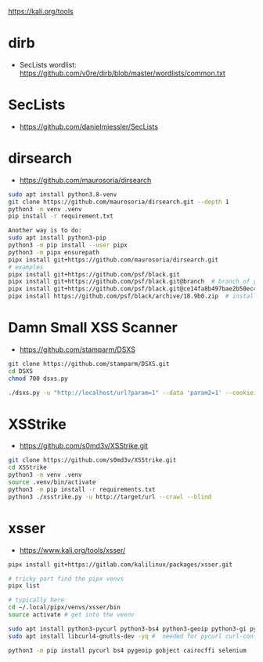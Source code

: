 https://kali.org/tools

# dirb 
- SecLists
wordlist: https://github.com/v0re/dirb/blob/master/wordlists/common.txt

# SecLists 
- https://github.com/danielmiessler/SecLists

# dirsearch 
- https://github.com/maurosoria/dirsearch

```bash
sudo apt install python3.8-venv
git clone https://github.com/maurosoria/dirsearch.git --depth 1
python3 -m venv .venv
pip install -r requirement.txt

Another way is to do:
sudo apt install python3-pip
python3 -m pip install --user pipx
python3 -m pipx ensurepath
pipx install git+https://github.com/maurosoria/dirsearch.git
# examples
pipx install git+https://github.com/psf/black.git
pipx install git+https://github.com/psf/black.git@branch  # branch of your choice
pipx install git+https://github.com/psf/black.git@ce14fa8b497bae2b50ec48b3bd7022573a59cdb1  # git hash
pipx install https://github.com/psf/black/archive/18.9b0.zip  # install a release
```

# Damn Small XSS Scanner
- https://github.com/stamparm/DSXS
```bash
git clone https://github.com/stamparm/DSXS.git
cd DSXS
chmod 700 dsxs.py

./dsxs.py -u "http://localhost/url?param=1" --data 'param2=1' --cookie 'SessionId=123123123123' 
```

# XSStrike
- https://github.com/s0md3v/XSStrike.git

```bash
git clone https://github.com/s0md3v/XSStrike.git
cd XSStrike
python3 -m venv .venv
source .venv/bin/activate
python3 -m pip install -r requirements.txt
python3 ./xsstrike.py -u http://target/url --crawl --blind
```

# xsser 
- https://www.kali.org/tools/xsser/

```bash
pipx install git+https://gitlab.com/kalilinux/packages/xsser.git

# tricky part find the pipx venvs
pipx list

# typically here
cd ~/.local/pipx/venvs/xsser/bin
source activate # get into the veenv

sudo apt install python3-pycurl python3-bs4 python3-geoip python3-gi python3-cairocffi python3-selenium firefoxdriver -yq # selenium driver for firewfox
sudo apt install libcurl4-gnutls-dev -yq #  needed for pycurl curl-config

python3 -m pip install pycurl bs4 pygeoip gobject cairocffi selenium

```